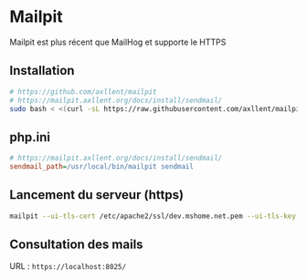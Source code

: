 # Mailpit

Mailpit est plus récent que MailHog et supporte le HTTPS

## Installation

```bash
# https://github.com/axllent/mailpit
# https://mailpit.axllent.org/docs/install/sendmail/
sudo bash < <(curl -sL https://raw.githubusercontent.com/axllent/mailpit/develop/install.sh)
```

## php.ini

```ini
# https://mailpit.axllent.org/docs/install/sendmail/
sendmail_path=/usr/local/bin/mailpit sendmail
```

## Lancement du serveur (https)

```bash
mailpit --ui-tls-cert /etc/apache2/ssl/dev.mshome.net.pem --ui-tls-key /etc/apache2/ssl/dev.mshome.net-key.pem
```

## Consultation des mails

URL : `https://localhost:8025/`



 
